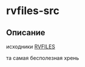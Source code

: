 # rvfiles-src
## Описание
исходники [RVFILES](https://files.therealvanyek.ml)  
  
та самая бесполезная хрень
